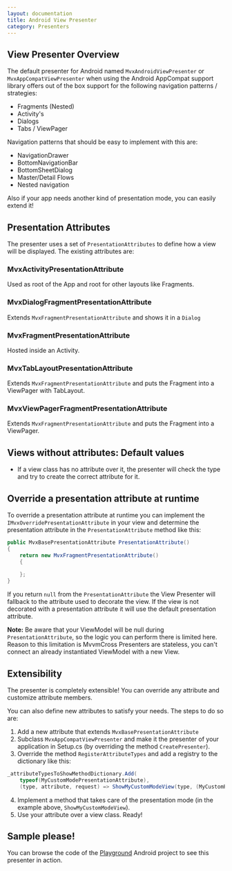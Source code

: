 ```yaml
---
layout: documentation
title: Android View Presenter
category: Presenters
---
```


## View Presenter Overview

The default presenter for Android named `MvxAndroidViewPresenter` or `MvxAppCompatViewPresenter` when using the Android AppCompat support library offers out of the box support for the following navigation patterns / strategies:

- Fragments (Nested)
- Activity's
- Dialogs
- Tabs / ViewPager

Navigation patterns that should be easy to implement with this are:

- NavigationDrawer
- BottomNavigationBar
- BottomSheetDialog
- Master/Detail Flows
- Nested navigation

Also if your app needs another kind of presentation mode, you can easily extend it!

## Presentation Attributes

The presenter uses a set of `PresentationAttributes` to define how a view will be displayed. The existing attributes are:

### MvxActivityPresentationAttribute

Used as root of the App and root for other layouts like Fragments.

### MvxDialogFragmentPresentationAttribute

Extends `MvxFragmentPresentationAttribute` and shows it in a `Dialog`

### MvxFragmentPresentationAttribute

Hosted inside an Activity.

### MvxTabLayoutPresentationAttribute

Extends `MvxFragmentPresentationAttribute` and puts the Fragment into a ViewPager with TabLayout.

### MvxViewPagerFragmentPresentationAttribute

Extends `MvxFragmentPresentationAttribute` and puts the Fragment into a ViewPager.

## Views without attributes: Default values

- If a view class has no attribute over it, the presenter will check the type and try to create the correct attribute for it.

## Override a presentation attribute at runtime

To override a presentation attribute at runtime you can implement the `IMvxOverridePresentationAttribute` in your view and determine the presentation attribute in the `PresentationAttribute` method like this:

```c#
public MvxBasePresentationAttribute PresentationAttribute()
{
    return new MvxFragmentPresentationAttribute()
    {
        
    };
}
```

If you return `null` from the `PresentationAttribute` the View Presenter will fallback to the attribute used to decorate the view. If the view is not decorated with a presentation attribute it will use the default presentation attribute.

__Note:__ Be aware that your ViewModel will be null during `PresentationAttribute`, so the logic you can perform there is limited here. Reason to this limitation is MvvmCross Presenters are stateless, you can't connect an already instantiated ViewModel with a new View.

## Extensibility
The presenter is completely extensible! You can override any attribute and customize attribute members.

You can also define new attributes to satisfy your needs. The steps to do so are:

1. Add a new attribute that extends `MvxBasePresentationAttribute`
2. Subclass `MvxAppCompatViewPresenter` and make it the presenter of your application in Setup.cs (by overriding the method `CreatePresenter`).
3. Override the method `RegisterAttributeTypes` and add a registry to the dictionary like this:

```c#
_attributeTypesToShowMethodDictionary.Add(
    typeof(MyCustomModePresentationAttribute),
    (type, attribute, request) => ShowMyCustomModeView(type, (MyCustomPresentationAttribute)attribute, request));
```

4. Implement a method that takes care of the presentation mode (in the example above, `ShowMyCustomModeView`).
5. Use your attribute over a view class. Ready!


## Sample please!
You can browse the code of the [Playground](https://github.com/MvvmCross/MvvmCross/tree/master/TestProjects/Playground) Android project to see this presenter in action.
